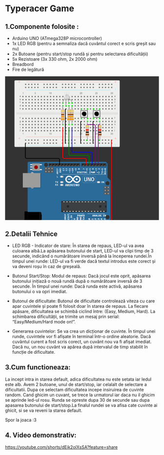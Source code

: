 # Typeracer Game
## 1.Componente folosite :
- Arduino UNO (ATmega328P microcontroller)
- 1x LED RGB (pentru a semnaliza dacă cuvântul corect e scris greșit sau nu)
- 2x Butoane (pentru start/stop rundă și pentru selectarea dificultății)
- 5x Rezistoare (3x 330 ohm, 2x 2000 ohm)
- Breadbord
- Fire de legătură

  
 ![alt text](https://github.com/slowdrop112/Robotics/blob/main/Tema2/poza_circuit2.png)

## 2.Detalii Tehnice
- LED RGB - Indicator de stare: În starea de repaus, LED-ul va avea culoarea albă.La apăsarea butonului de start, LED-ul va clipi timp de 3 secunde, indicând o numărătoare inversă până la începerea rundei.În timpul unei runde: LED-ul va fi verde dacă textul introdus este corect și va deveni roșu în caz de greșeală.
  
- Butonul Start/Stop: Modul de repaus: Dacă jocul este oprit, apăsarea butonului inițiază o nouă rundă după o numărătoare inversă de 3 secunde. În timpul unei runde: Dacă runda este activă, apăsarea butonului o va opri imediat.
  
- Butonul de dificultate: Butonul de dificultate controlează viteza cu care apar cuvintele și poate fi folosit doar în starea de repaus. La fiecare apăsare, dificultatea se schimbă ciclind între: (Easy, Medium, Hard). La schimbarea dificultății, se trimite un mesaj prin serial: “Easy/Medium/Hard mode on!”.

- Generarea cuvintelor: Se va crea un dicționar de cuvinte. În timpul unei runde, cuvintele vor fi afișate în terminal într-o ordine aleatorie. Dacă cuvântul curent a fost scris corect, un cuvânt nou va fi afișat imediat. Dacă nu, un nou cuvânt va apărea după intervalul de timp stabilit în funcție de dificultate.

## 3.Cum functioneaza:
La incept intra in starea default, adica dificultatea nu este setata iar ledul este alb. Avem 2 butoane, unul de start/stop, iar celalalt de selectare a dificultatii. Dupa ce selectam dificultatea incepe insiruirea de cuvinte random. Cand ghicim un cuvant, se trece la urmatorul iar daca nu il ghicim se aprinde led-ul rosu. Runda se opreste dupa 30 de secunde sau dupa apasarea butonului de start/stop.La finalul rundei se va afisa cate cuvinte ai ghicit, si se va reveni la starea default.

Spor la joaca :3


## 4. Video demonstrativ:
https://youtube.com/shorts/dEik2olXsSA?feature=share
